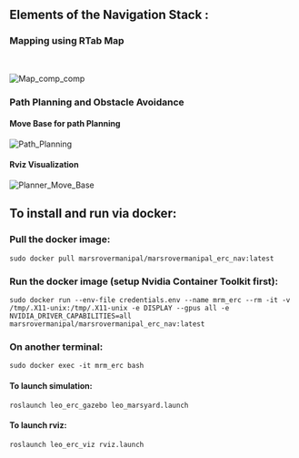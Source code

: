 <h2> Elements of the Navigation Stack : </h2>
<h3>Mapping using RTab Map</h3>
<br>

![Map_comp_comp](https://user-images.githubusercontent.com/75236655/182971440-314e3cf0-3adb-4591-ab6c-1b8d9139b01c.gif)

<h3>Path Planning and Obstacle Avoidance</h3>

#### Move Base for path Planning

![Path_Planning](https://user-images.githubusercontent.com/75236655/182969562-12e0fdc2-1962-4525-82b4-2460ae57b635.gif)

#### Rviz Visualization 

![Planner_Move_Base](https://user-images.githubusercontent.com/75236655/182968953-5a2928bd-1676-4d9d-9bf0-8ec24757ea3f.gif)



## To install and run via docker:

### Pull the docker image:
```
sudo docker pull marsrovermanipal/marsrovermanipal_erc_nav:latest
```
### Run the docker image (setup Nvidia Container Toolkit first):
```
sudo docker run --env-file credentials.env --name mrm_erc --rm -it -v /tmp/.X11-unix:/tmp/.X11-unix -e DISPLAY --gpus all -e NVIDIA_DRIVER_CAPABILITIES=all marsrovermanipal/marsrovermanipal_erc_nav:latest
```
### On another terminal:
```
sudo docker exec -it mrm_erc bash
```
#### To launch simulation:
```
roslaunch leo_erc_gazebo leo_marsyard.launch
```
#### To launch rviz:
```
roslaunch leo_erc_viz rviz.launch
```
